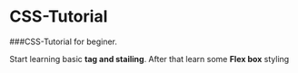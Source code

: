 # CSS-Tutorial

###CSS-Tutorial for beginer.

Start learning basic **tag and stailing**. After that learn some **Flex box** styling
